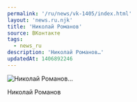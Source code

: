 ```yaml
---
permalink: '/ru/news/vk-1405/index.html'
layout: 'news.ru.njk'
title: 'Николай Романов'
source: ВКонтакте
tags:
  - news_ru
description: 'Николай Романов…'
updatedAt: 1406892246
---
```

![Николай Романов…](https://sun9-19.userapi.com/impf/BQcJLaK6KA7jTznIXkvG45ZoifBpAD3Ql7p58g/aLDVvfriTHs.jpg?size=751x1080&quality=96&sign=cb9a6b4be87841371ac4d42f3f85e597&c_uniq_tag=RGwtC2i5u4tizYNEl7x9jYyYdjm2ScRUTHqlLY6nkgo&type=album)

Николай Романов
